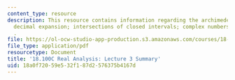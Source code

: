 ```yaml
---
content_type: resource
description: This resource contains information regarding the archimedean principle;
  decimal expansion; intersections of closed intervals; complex numbers, cauchy-schwarz
  .
file: https://ol-ocw-studio-app-production.s3.amazonaws.com/courses/18-100c-real-analysis-fall-2012/18a0f72059e532f187d2576375b4167d_MIT18_100CF12_l3sum.pdf
file_type: application/pdf
resourcetype: Document
title: '18.100C Real Analysis: Lecture 3 Summary'
uid: 18a0f720-59e5-32f1-87d2-576375b4167d
---
```

